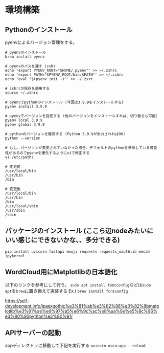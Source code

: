# 環境構築
## Pythonのインストール
pyenvによるバージョン管理をする。

```
# pyenvのインストール
brew install pyenv

# pyenvのパスを通す (zsh)
echo 'export PYENV_ROOT="$HOME/.pyenv"' >> ~/.zshrc
echo 'export PATH="$PYENV_ROOT/bin:$PATH"' >> ~/.zshrc
echo 'eval "$(pyenv init -)"' >> ~/.zsrc

# zshrcの保存を適用する
source ~/.zshrc

# pyenvでpythonのインストール (今回は3.9.9をインストールする)
pyenv install 3.9.9

# pyenvでバージョンを指定する (他のバージョンをインストールすれば、切り替えも可能)
pyenv local 3.9.9
pyenv global 3.9.9

# pythonのバージョンを確認する (Python 3.9.9が出力されればOK)
python --version

# もし、バージョンが変更されていなかった場合、デフォルトのpythonを参照している可能性があるのでpyenvを優先するようにviで修正する
vi /etc/paths

# 変更前
/usr/local/bin
/usr/bin
/bin

# 変更後
/usr/local/bin
/usr/bin
/bin
/usr/local/sbin
/usr/sbin
/sbin
```

## パッケージのインストール (ここら辺nodeみたいにいい感じにできないかな、、多分できる)
```
pip install uvicorn fastapi emoji requests requests_oauthlib mecab ipykernel
```

## WordCloud用にMatplotlibの日本語化
以下のリンクを参考にして行う。
`sudo apt install fontconfig`などは`sudo apt`を`brew`に置き換えて実装する
Ex.) `brew install fontconfig`

https://self-development.info/ipaexgothic%e3%81%ab%e3%82%88%e3%82%8bmatplotlib%e3%81%ae%e6%97%a5%e6%9c%ac%e8%aa%9e%e5%8c%96%e3%80%90python%e3%80%91/


## APIサーバーの起動
appディレクトリに移動して下記を実行する
`uvicorn main:app --reload `
